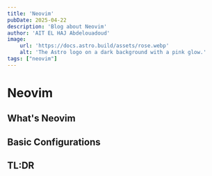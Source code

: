 ```yaml
---
title: 'Neovim'
pubDate: 2025-04-22
description: 'Blog about Neovim'
author: 'AIT EL HAJ Abdelouadoud'
image:
    url: 'https://docs.astro.build/assets/rose.webp'
    alt: 'The Astro logo on a dark background with a pink glow.'
tags: ["neovim"]
---
```


# Neovim
## What's Neovim
## Basic Configurations
## TL:DR

